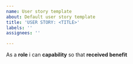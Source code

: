 ```yaml
---
name: User story template
about: Default user story template
title: 'USER STORY: <TITLE>'
labels: ''
assignees: ''

---
```


As a **role** i can **capability** so that **received benefit**
